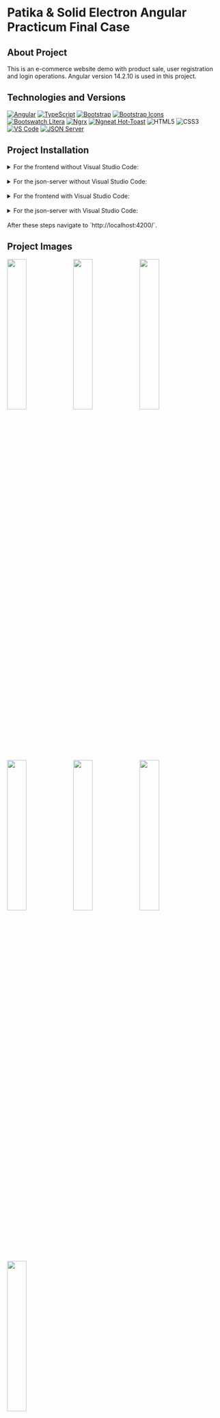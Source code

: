 # Patika & Solid Electron Angular Practicum Final Case

## About Project

This is an e-commerce website demo with product sale, user registration and login operations.
Angular version 14.2.10 is used in this project.

## Technologies and Versions
[![Angular](https://img.shields.io/badge/angular%2014.2.10-%23DD0031.svg?style=for-the-badge&logo=angular&logoColor=white)](https://angular.io/)
[![TypeScript](https://img.shields.io/badge/typescript%204.7.4-%23007ACC.svg?style=for-the-badge&logo=typescript&logoColor=white)](https://www.typescriptlang.org/)
[![Bootstrap](https://img.shields.io/badge/Bootstrap%20v5.2.2-blueviolet?style=for-the-badge&logo=bootstrap&logoColor=white)](https://getbootstrap.com)
[![Bootstrap Icons](https://img.shields.io/badge/Bootstrap%20icons%20v1.10.2-blueviolet?style=for-the-badge&logo=bootstrap&logoColor=white)](https://icons.getbootstrap.com)
[![Bootswatch Litera](https://img.shields.io/badge/bootswatch%20litera%20v5.2.2-blueviolet?style=for-the-badge&logo=bootstrap&logoColor=white)](https://bootswatch.com/litera/)
[![Ngrx](https://img.shields.io/badge/ngrx%20v14.3.2-purple?style=for-the-badge&logoColor=white)](https://ngrx.io/)
[![Ngneat Hot-Toast](https://img.shields.io/badge/ngneat%20hot%20toast%20v4.1.0-brown?style=for-the-badge&&logoColor=white)](https://ngneat.github.io/hot-toast/)
![HTML5](https://img.shields.io/badge/html5-%23E34F26.svg?style=for-the-badge&logo=html5&logoColor=white)
![CSS3](https://img.shields.io/badge/css3-%231572B6.svg?style=for-the-badge&logo=css3&logoColor=white)
[![VS Code](https://img.shields.io/badge/Visual%20studio%20code%20-%23007ACC.svg?style=for-the-badge&logo=vscode&logoColor=white)](https://code.visualstudio.com/)
[![JSON Server](https://img.shields.io/badge/json%20server%20v0.17.1-green?style=for-the-badge&logoColor=white)](https://github.com/typicode/json-server)

## Project Installation

<details>
<summary>For the frontend without Visual Studio Code:</summary>
  <br>
  <ol>
    <li> Download the angular project.</li>
    <li> Unzip the project and open the project folder.</li>
    <li> Type "cmd" into the folder path at the top of the window to open a command prompt within the folder.(There are several ways to open the folder in command prompt)</li>
    <li> Write the command: "npm install" or "npm i"</li>
    <li> After installing npm, write the command: "ng serve" or "ng serve -open" or "ng serve -o"</li>
   </ol>
</details>
<br>

<details>
<summary>For the json-server without Visual Studio Code:</summary>
  <br>
  <ol>
    <li> Open the project folder.</li>
    <li> Type "cmd" into the folder path at the top of the window to open a command prompt within the folder.</li>
    <li> First, write the command: "cd src"</li>
    <li> Second, write the command: "cd db"</li>
    <li> And finally, write the command: "json-server --watch db.json"</li>
   </ol>
</details>
<br>

<details>
<summary>For the frontend with Visual Studio Code:</summary>
  <br>
  <ol>
    <li> Download the angular project.</li>
    <li> Unzip the project and open the project folder in visual studio code.</li>
    <li> Open a new terminal and write the command: "npm install" or "npm i"</li>
    <li> After installing npm, write the command: "ng serve" or "ng serve -open" or "ng serve -o"</li>
   </ol>
</details>
<br>

<details>
<summary>For the json-server with Visual Studio Code:</summary>
  <br>
  <ol>
    <li> Download the angular project.</li>
    <li> Unzip the project and open the project folder in visual studio code.</li>
    <li> Open src folder and right click db folder.</li>
    <li> Select "Open in Integrated Terminal" on the popup menu.</li>
    <li> Write the command: "json-server --watch db.json"</li>
   </ol>
</details>
<br>
After these steps navigate to `http://localhost:4200/`.

## Project Images

<img src="https://user-images.githubusercontent.com/81609259/204153162-3ff0c4b8-a0e1-4210-ad31-b82742497f3a.jpg" width="30%"> <img src="https://user-images.githubusercontent.com/81609259/204153727-565e28d9-80a9-4efa-ab11-89ae2ac85b27.jpg" width="30%"> <img src="https://user-images.githubusercontent.com/81609259/204153807-0cb6f8c8-53f1-495f-b44a-94145457f89a.jpg" width="30%"> <img src="https://user-images.githubusercontent.com/81609259/204153305-ab4f8915-1a96-4291-a184-05e7bc72145f.jpg" width="30%"> <img src="https://user-images.githubusercontent.com/81609259/204153983-cca25a32-d3b4-42f5-b5fa-22511edc5bd5.jpg" width="30%"> <img src="https://user-images.githubusercontent.com/81609259/204153984-54b8967b-f228-4065-a3a2-3f5fa464320e.jpg" width="30%"> <img src="https://user-images.githubusercontent.com/81609259/204153315-0eb1d06a-d95f-4e06-84b0-32b5a6011e44.jpg" width="30%">

## Further help
You can contact me from my linkedIn account in case any issues.
